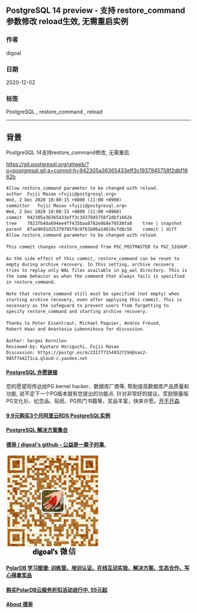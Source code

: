 ## PostgreSQL 14 preview - 支持 restore_command 参数修改 reload生效, 无需重启实例  
    
### 作者    
digoal    
    
### 日期    
2020-12-02    
    
### 标签    
PostgreSQL , restore_command , reload     
    
----    
    
## 背景    
PostgreSQL 14支持restore_command修改, 无需重启.     
    
https://git.postgresql.org/gitweb/?p=postgresql.git;a=commit;h=942305a36365433eff3c1937945758f2dbf1662b  
    
```    
Allow restore_command parameter to be changed with reload.  
author	Fujii Masao <fujii@postgresql.org>	  
Wed, 2 Dec 2020 10:00:15 +0800 (11:00 +0900)  
committer	Fujii Masao <fujii@postgresql.org>	  
Wed, 2 Dec 2020 10:00:15 +0800 (11:00 +0900)  
commit	942305a36365433eff3c1937945758f2dbf1662b  
tree	7023fb4da694ee4ff435baa8782e0b8e70530fa0	tree | snapshot  
parent	87ae9691d25379785f8c0f81b06a14818cfd8c56	commit | diff  
Allow restore_command parameter to be changed with reload.  
  
This commit changes restore_command from PGC_POSTMASTER to PGC_SIGHUP.  
  
As the side effect of this commit, restore_command can be reset to  
empty during archive recovery. In this setting, archive recovery  
tries to replay only WAL files available in pg_wal directory. This is  
the same behavior as when the command that always fails is specified  
in restore_command.  
  
Note that restore_command still must be specified (not empty) when  
starting archive recovery, even after applying this commit. This is  
necessary as the safeguard to prevent users from forgetting to  
specify restore_command and starting archive recovery.  
  
Thanks to Peter Eisentraut, Michael Paquier, Andres Freund,  
Robert Haas and Anastasia Lubennikova for discussion.  
  
Author: Sergei Kornilov  
Reviewed-by: Kyotaro Horiguchi, Fujii Masao  
Discussion: https://postgr.es/m/2317771549527294@sas2-985f744271ca.qloud-c.yandex.net  
```    
      
  
#### [PostgreSQL 许愿链接](https://github.com/digoal/blog/issues/76 "269ac3d1c492e938c0191101c7238216")
您的愿望将传达给PG kernel hacker、数据库厂商等, 帮助提高数据库产品质量和功能, 说不定下一个PG版本就有您提出的功能点. 针对非常好的提议，奖励限量版PG文化衫、纪念品、贴纸、PG热门书籍等，奖品丰富，快来许愿。[开不开森](https://github.com/digoal/blog/issues/76 "269ac3d1c492e938c0191101c7238216").  
  
  
#### [9.9元购买3个月阿里云RDS PostgreSQL实例](https://www.aliyun.com/database/postgresqlactivity "57258f76c37864c6e6d23383d05714ea")
  
  
#### [PostgreSQL 解决方案集合](https://yq.aliyun.com/topic/118 "40cff096e9ed7122c512b35d8561d9c8")
  
  
#### [德哥 / digoal's github - 公益是一辈子的事.](https://github.com/digoal/blog/blob/master/README.md "22709685feb7cab07d30f30387f0a9ae")
  
  
![digoal's wechat](../pic/digoal_weixin.jpg "f7ad92eeba24523fd47a6e1a0e691b59")
  
  
#### [PolarDB 学习图谱: 训练营、培训认证、在线互动实验、解决方案、生态合作、写心得拿奖品](https://www.aliyun.com/database/openpolardb/activity "8642f60e04ed0c814bf9cb9677976bd4")
  
  
#### [购买PolarDB云服务折扣活动进行中, 55元起](https://www.aliyun.com/activity/new/polardb-yunparter?userCode=bsb3t4al "e0495c413bedacabb75ff1e880be465a")
  
  
#### [About 德哥](https://github.com/digoal/blog/blob/master/me/readme.md "a37735981e7704886ffd590565582dd0")
  
